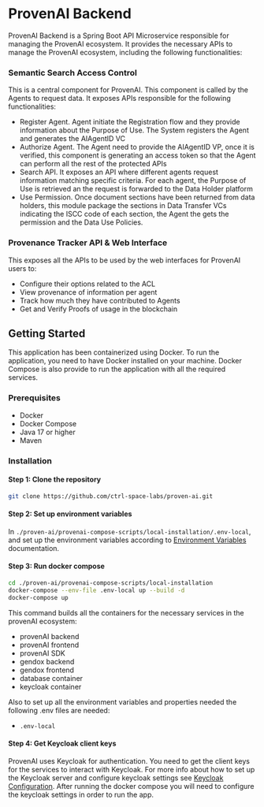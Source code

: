 # ProvenAI Backend

ProvenAI Backend is a Spring Boot API Microservice responsible for managing the ProvenAI ecosystem. It provides the necessary APIs to manage the ProvenAI ecosystem, including the following functionalities:

### Semantic Search Access Control 
  This is a central component for ProvenAI. This component is called by the Agents to request data. It exposes APIs responsible for the following functionalities:
  -	Register Agent. Agent initiate the Registration flow and they provide information about the Purpose of Use. The System registers the Agent and generates the AIAgentID VC
  -	Authorize Agent. The Agent need to provide the AIAgentID VP, once it is verified, this component is generating an access token so that the Agent can perform all the rest of the protected APIs
  -	Search API. It exposes an API where different agents request information matching specific criteria. For each agent, the Purpose of Use is retrieved an the request is forwarded to the Data Holder platform
  -	Use Permission. Once document sections have been returned from data holders, this module package the sections in  Data Transfer VCs indicating the ISCC code of each section, the Agent the gets the permission and the Data Use Policies.


### Provenance Tracker API & Web Interface
This exposes all the APIs to be used by the web interfaces for ProvenAI users to:
-	Configure their options related to the ACL
-	View provenance of information per agent
-	Track how much they have contributed to Agents
-	Get and Verify Proofs of usage in the blockchain



## Getting Started


This application has been containerized using Docker. To run the application, you need to have Docker installed on your machine.
Docker Compose is also provide to run the application with all the required services.

### Prerequisites

- Docker
- Docker Compose
- Java 17 or higher
- Maven

### Installation 

#### Step 1: Clone the repository
```bash
git clone https://github.com/ctrl-space-labs/proven-ai.git
```

#### Step 2: Set up environment variables

In `./proven-ai/provenai-compose-scripts/local-installation/.env-local`, and set up the environment variables according to [Environment Variables](https://ctrl-space-labs.github.io/proven-ai/docs/Getting%20Started/Environment-Variables) documentation.


#### Step 3: Run docker compose
```bash
cd ./proven-ai/provenai-compose-scripts/local-installation
docker-compose --env-file .env-local up --build -d
docker-compose up
```

This command builds all the containers for the necessary services in the provenAI ecosystem:
- provenAI backend
- provenAI frontend
- provenAI SDK
- gendox backend
- gendox frontend
- database container
- keycloak container

Also to set up all the environment variables and properties needed the following .env files are needed:
- `.env-local`

#### Step 4: Get Keycloak client keys

ProvenAI uses Keycloak for authentication. You need to get the client keys for the services to interact with Keycloak. For more info about how to set up the Keycloak server and configure keycloak settings see [Keycloak Configuration](https://ctrl-space-labs.github.io/proven-ai/docs/Getting%20Started/Keycloak-Configuration). After running the docker compose you will need to configure the keycloak settings in order to run the app.